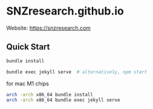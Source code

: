 # SNZresearch.github.io

Website: <https://snzresearch.com>

## Quick Start

```sh
bundle install
```

```sh
bundle exec jekyll serve  # alternatively, npm start
```

for mac M1 chips

```sh
arch -arch x86_64 bundle install
arch -arch x86_64 bundle exec jekyll serve
```
